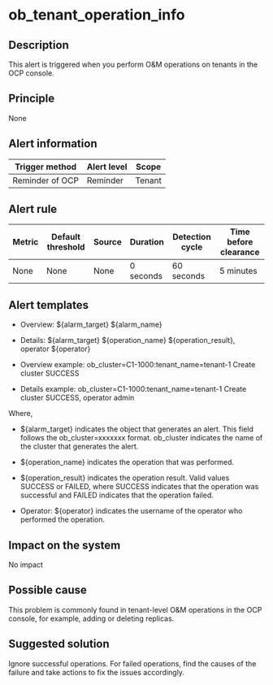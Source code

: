 ob_tenant_operation_info 
=============================================



**Description** 
------------------------------------

This alert is triggered when you perform O\&M operations on tenants in the OCP console.

Principle 
------------------------------

None

**Alert information** 
------------------------------------------



| Trigger method  | Alert level | Scope  |
|-----------------|-------------|--------|
| Reminder of OCP | Reminder    | Tenant |



**Alert rule** 
-----------------------------------



| Metric | Default threshold | Source | Duration  | Detection cycle | Time before clearance |
|--------|-------------------|--------|-----------|-----------------|-----------------------|
| None   | None              | None   | 0 seconds | 60 seconds      | 5 minutes             |



**Alert templates** 
----------------------------------------

* Overview: ${alarm_target} ${alarm_name}

  

* Details: ${alarm_target} ${operation_name} ${operation_result}, operator ${operator}

  

* Overview example: ob_cluster=C1-1000:tenant_name=tenant-1 Create cluster SUCCESS

  

* Details example: ob_cluster=C1-1000:tenant_name=tenant-1 Create cluster SUCCESS, operator admin

  




Where, 

* ${alarm_target} indicates the object that generates an alert. This field follows the ob_cluster=xxxxxxx format. ob_cluster indicates the name of the cluster that generates the alert.

  

* ${operation_name} indicates the operation that was performed.

  

* ${operation_result} indicates the operation result. Valid values SUCCESS or FAILED, where SUCCESS indicates that the operation was successful and FAILED indicates that the operation failed.

  

* Operator: ${operator} indicates the username of the operator who performed the operation.

  




**Impact on the system** 
---------------------------------------------

No impact

**Possible cause** 
---------------------------------------

This problem is commonly found in tenant-level O\&M operations in the OCP console, for example, adding or deleting replicas.

**Suggested solution** 
-------------------------------------------

Ignore successful operations. For failed operations, find the causes of the failure and take actions to fix the issues accordingly.
